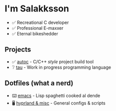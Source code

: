 # I'm Salakksson

- ✅ Recreational C developer
- ✅ Professional E-maxxer 
- ✅ Eternal bikeshedder

## Projects

- ✅ [autoc](https://github.com/Salakksson/autoc) - C/C++ *style* project build tool
- ❔ [tau](https://github.com/Salakksson/tau) - Work in progress programming language

## Dotfiles (what a nerd)

- ⌨️ [emacs](https://github.com/salakksson/.emacs.d/) - Lisp spaghetti cooked al dende
- 🖥️ [hyprland & misc](https://github.com/salakksson/dots/) - General configs & scripts
